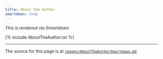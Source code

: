 ```yaml
---
title: About the Author
smartdown: true
---
```


*This is rendered via Smartdown*

{% include AboutTheAuthor.txt %}



---

The source for this page is at [`/pages/AboutTheAuthorSmartdown.md`](/pages/AboutTheAuthorSmartdown.md).
